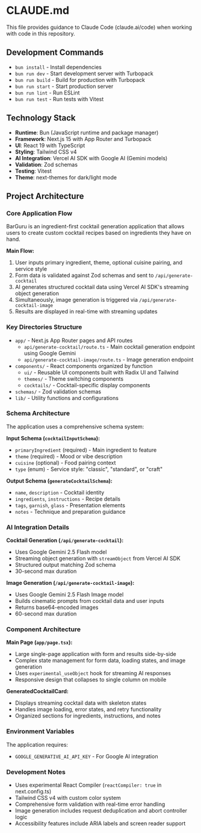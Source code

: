 # CLAUDE.md

This file provides guidance to Claude Code (claude.ai/code) when working with code in this repository.

## Development Commands

- `bun install` - Install dependencies
- `bun run dev` - Start development server with Turbopack
- `bun run build` - Build for production with Turbopack
- `bun run start` - Start production server
- `bun run lint` - Run ESLint
- `bun run test` - Run tests with Vitest

## Technology Stack

- **Runtime**: Bun (JavaScript runtime and package manager)
- **Framework**: Next.js 15 with App Router and Turbopack
- **UI**: React 19 with TypeScript
- **Styling**: Tailwind CSS v4
- **AI Integration**: Vercel AI SDK with Google AI (Gemini models)
- **Validation**: Zod schemas
- **Testing**: Vitest
- **Theme**: next-themes for dark/light mode

## Project Architecture

### Core Application Flow
BarGuru is an ingredient-first cocktail generation application that allows users to create custom cocktail recipes based on ingredients they have on hand.

**Main Flow:**
1. User inputs primary ingredient, theme, optional cuisine pairing, and service style
2. Form data is validated against Zod schemas and sent to `/api/generate-cocktail`
3. AI generates structured cocktail data using Vercel AI SDK's streaming object generation
4. Simultaneously, image generation is triggered via `/api/generate-cocktail-image`
5. Results are displayed in real-time with streaming updates

### Key Directories Structure

- `app/` - Next.js App Router pages and API routes
  - `api/generate-cocktail/route.ts` - Main cocktail generation endpoint using Google Gemini
  - `api/generate-cocktail-image/route.ts` - Image generation endpoint
- `components/` - React components organized by function
  - `ui/` - Reusable UI components built with Radix UI and Tailwind
  - `themes/` - Theme switching components
  - `cocktails/` - Cocktail-specific display components
- `schemas/` - Zod validation schemas
- `lib/` - Utility functions and configurations

### Schema Architecture
The application uses a comprehensive schema system:

**Input Schema (`cocktailInputSchema`):**
- `primaryIngredient` (required) - Main ingredient to feature
- `theme` (required) - Mood or vibe description
- `cuisine` (optional) - Food pairing context
- `type` (enum) - Service style: "classic", "standard", or "craft"

**Output Schema (`generateCocktailSchema`):**
- `name`, `description` - Cocktail identity
- `ingredients`, `instructions` - Recipe details
- `tags`, `garnish`, `glass` - Presentation elements
- `notes` - Technique and preparation guidance

### AI Integration Details

**Cocktail Generation (`/api/generate-cocktail`):**
- Uses Google Gemini 2.5 Flash model
- Streaming object generation with `streamObject` from Vercel AI SDK
- Structured output matching Zod schema
- 30-second max duration

**Image Generation (`/api/generate-cocktail-image`):**
- Uses Google Gemini 2.5 Flash Image model
- Builds cinematic prompts from cocktail data and user inputs
- Returns base64-encoded images
- 60-second max duration

### Component Architecture

**Main Page (`app/page.tsx`):**
- Large single-page application with form and results side-by-side
- Complex state management for form data, loading states, and image generation
- Uses `experimental_useObject` hook for streaming AI responses
- Responsive design that collapses to single column on mobile

**GeneratedCocktailCard:**
- Displays streaming cocktail data with skeleton states
- Handles image loading, error states, and retry functionality
- Organized sections for ingredients, instructions, and notes

### Environment Variables
The application requires:
- `GOOGLE_GENERATIVE_AI_API_KEY` - For Google AI integration

### Development Notes
- Uses experimental React Compiler (`reactCompiler: true` in next.config.ts)
- Tailwind CSS v4 with custom color system
- Comprehensive form validation with real-time error handling
- Image generation includes request deduplication and abort controller logic
- Accessibility features include ARIA labels and screen reader support